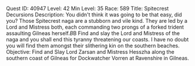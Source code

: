 Quest ID: 40947
Level: 42
Min Level: 35
Race: 589
Title: Spitecrest Decursions
Description: You didn't think it was going to be that easy, did you? Those Spitecrest naga are a stubborn and vile kind. They are led by a Lord and Mistress both, each commanding two prongs of a forked trident assaulting Gilneas herself.$B$B Find and slay the Lord and Mistress of the naga and you shall end this tyranny threatening our coasts. I have no doubt you will find them amongst their slithering kin on the southern beaches.
Objective: Find and Slay Lord Zarsan and Mistress Hesszha along the southern coast of Gilneas for Dockwatcher Vorren at Ravenshire in Gilneas.
